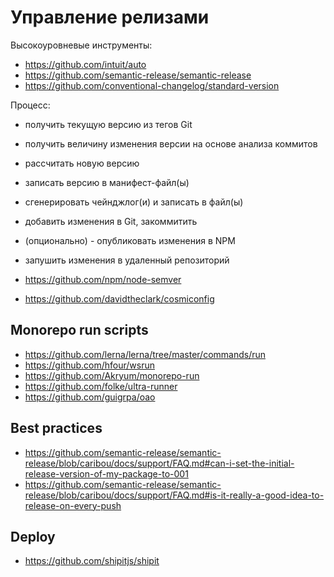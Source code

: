 # Управление релизами

Высокоуровневые инструменты:

- https://github.com/intuit/auto
- https://github.com/semantic-release/semantic-release
- https://github.com/conventional-changelog/standard-version

Процесс:

- получить текущую версию из тегов Git
- получить величину изменения версии на основе анализа коммитов
- рассчитать новую версию
- записать версию в манифест-файл(ы)
- сгенерировать чейнджлог(и) и записать в файл(ы)
- добавить изменения в Git, закоммитить
- (опционально) - опубликовать изменения в NPM
- запушить изменения в удаленный репозиторий

- https://github.com/npm/node-semver
- https://github.com/davidtheclark/cosmiconfig

## Monorepo run scripts

- https://github.com/lerna/lerna/tree/master/commands/run
- https://github.com/hfour/wsrun
- https://github.com/Akryum/monorepo-run
- https://github.com/folke/ultra-runner
- https://github.com/guigrpa/oao

## Best practices

- https://github.com/semantic-release/semantic-release/blob/caribou/docs/support/FAQ.md#can-i-set-the-initial-release-version-of-my-package-to-001
- https://github.com/semantic-release/semantic-release/blob/caribou/docs/support/FAQ.md#is-it-really-a-good-idea-to-release-on-every-push

## Deploy

- https://github.com/shipitjs/shipit
